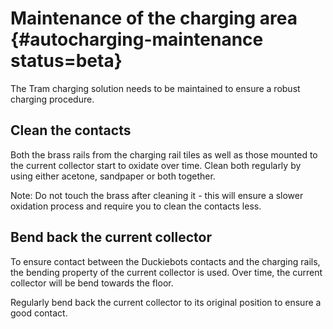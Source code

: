# Maintenance of the charging area {#autocharging-maintenance status=beta}

The Tram charging solution needs to be maintained to ensure a robust charging procedure.

## Clean the contacts

Both the brass rails from the charging rail tiles as well as those mounted to the current collector start to oxidate over time. Clean both regularly by using either acetone, sandpaper or both together.

Note: Do not touch the brass after cleaning it - this will ensure a slower oxidation process and require you to clean the contacts less.

## Bend back the current collector

To ensure contact between the Duckiebots contacts and the charging rails, the bending property of the current collector is used. Over time, the current collector will be bend towards the floor.

Regularly bend back the current collector to its original position to ensure a good contact.
